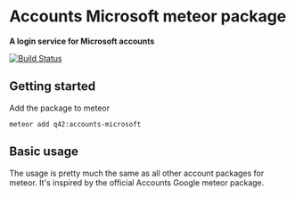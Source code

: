 # Accounts Microsoft meteor package
__A login service for Microsoft accounts__

[![Build Status][travis-image]][travis-url]

## Getting started

Add the package to meteor
```
meteor add q42:accounts-microsoft
```

## Basic usage

The usage is pretty much the same as all other account packages for meteor. It's inspired by the official Accounts Google meteor package.

[travis-url]: https://travis-ci.org/Q42/meteor-accounts-microsoft
[travis-image]: http://img.shields.io/travis/Q42/meteor-accounts-microsoft.svg
